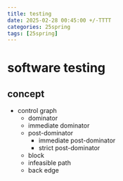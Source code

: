 ```yaml
---
title: testing
date: 2025-02-28 00:45:00 +/-TTTT
categories: 25spring
tags: [25spring]
---
```

# software testing
## concept
* control  graph
  * dominator
  *  immediate dominator
  *  post-dominator
     *  immediate post-dominator
     *  strict post-dominator
  * block
  * infeasible path
  * back edge